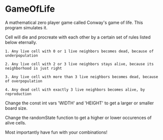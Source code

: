 # GameOfLife
 A mathematical zero player game called Conway's game of life. This program simulates it.
 

Cell will die and procreate with each other by a certain set of rules listed below eternally.

    1. Any live cell with 0 or 1 live neighbors becomes dead, because of underpopulation
    
    2. Any live cell with 2 or 3 live neighbors stays alive, because its neighborhood is just right
    
    3. Any live cell with more than 3 live neighbors becomes dead, because of overpopulation
    
    4. Any dead cell with exactly 3 live neighbors becomes alive, by reproduction
 
 Change the const int vars 'WIDTH' and 'HEIGHT' to get a larger or smaller board size.
 
 Change the randomState function to get a higher or lower occurences of alive cells.
 
 Most importantly have fun with your combinations!
